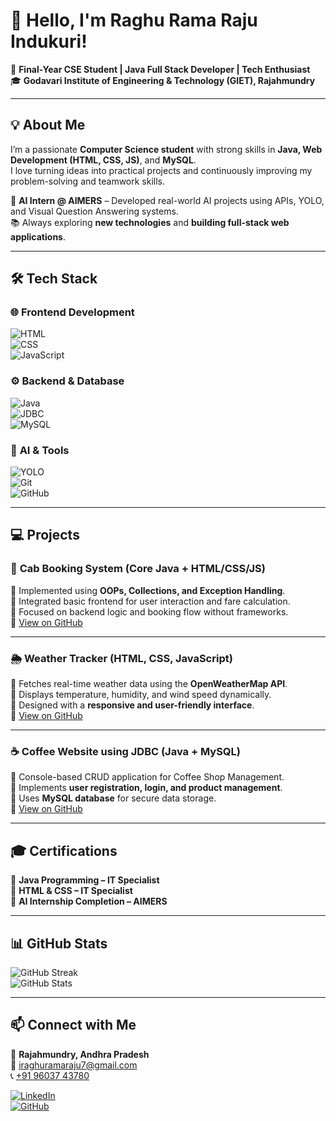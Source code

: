 # 👋 Hello, I'm **Raghu Rama Raju Indukuri!**  

🚀 **Final-Year CSE Student | Java Full Stack Developer | Tech Enthusiast**  
🎓 **Godavari Institute of Engineering & Technology (GIET), Rajahmundry**  

---

## 💡 About Me  

I’m a passionate **Computer Science student** with strong skills in **Java, Web Development (HTML, CSS, JS)**, and **MySQL**.  
I love turning ideas into practical projects and continuously improving my problem-solving and teamwork skills.  

💼 **AI Intern @ AIMERS** – Developed real-world AI projects using APIs, YOLO, and Visual Question Answering systems.  
📚 Always exploring **new technologies** and **building full-stack web applications**.  

---

## 🛠 Tech Stack  

### 🌐 **Frontend Development**  
![HTML](https://img.shields.io/badge/HTML5-E34F26?style=for-the-badge&logo=html5&logoColor=white)  
![CSS](https://img.shields.io/badge/CSS3-1572B6?style=for-the-badge&logo=css3&logoColor=white)  
![JavaScript](https://img.shields.io/badge/JavaScript-F7DF1E?style=for-the-badge&logo=javascript&logoColor=black)  

### ⚙️ **Backend & Database**  
![Java](https://img.shields.io/badge/Java-ED8B00?style=for-the-badge&logo=openjdk&logoColor=white)  
![JDBC](https://img.shields.io/badge/JDBC-007396?style=for-the-badge&logo=java&logoColor=white)  
![MySQL](https://img.shields.io/badge/MySQL-4479A1?style=for-the-badge&logo=mysql&logoColor=white)  

### 🧠 **AI & Tools**  
![YOLO](https://img.shields.io/badge/YOLO-00FFFF?style=for-the-badge&logo=ai&logoColor=black)  
![Git](https://img.shields.io/badge/Git-F05033?style=for-the-badge&logo=git&logoColor=white)  
![GitHub](https://img.shields.io/badge/GitHub-181717?style=for-the-badge&logo=github&logoColor=white)  

---

## 💻 Projects  

### 🚕 **Cab Booking System (Core Java + HTML/CSS/JS)**  
🔹 Implemented using **OOPs, Collections, and Exception Handling**.  
🔹 Integrated basic frontend for user interaction and fare calculation.  
🔹 Focused on backend logic and booking flow without frameworks.  
📎 [View on GitHub](https://github.com/RaghuRamaRaju7/Cab-Booking-System)  

---

### 🌦️ **Weather Tracker (HTML, CSS, JavaScript)**  
🔹 Fetches real-time weather data using the **OpenWeatherMap API**.  
🔹 Displays temperature, humidity, and wind speed dynamically.  
🔹 Designed with a **responsive and user-friendly interface**.  
📎 [View on GitHub](https://github.com/RaghuRamaRaju7/weatherTracker-solo-project-)  

---

### ☕ **Coffee Website using JDBC (Java + MySQL)**  
🔹 Console-based CRUD application for Coffee Shop Management.  
🔹 Implements **user registration, login, and product management**.  
🔹 Uses **MySQL database** for secure data storage.  
📎 [View on GitHub](https://github.com/RaghuRamaRaju7/Coffee-Website-JDBC)  

---

## 🎓 Certifications  

🏅 **Java Programming – IT Specialist**  
🏅 **HTML & CSS – IT Specialist**  
🏅 **AI Internship Completion – AIMERS**  

---

## 📊 GitHub Stats  

![GitHub Streak](https://github-readme-streak-stats.herokuapp.com/?user=RaghuRamaRaju7&theme=dark)  
![GitHub Stats](https://github-readme-stats.vercel.app/api?username=RaghuRamaRaju7&show_icons=true&theme=dark)  

---

## 📫 Connect with Me  

📍 **Rajahmundry, Andhra Pradesh**  
📧 [iraghuramaraju7@gmail.com](mailto:iraghuramaraju7@gmail.com)  
📞 [+91 96037 43780](tel:+919603743780)  

[![LinkedIn](https://img.shields.io/badge/LinkedIn-Profile-blue?style=for-the-badge&logo=linkedin)](https://linkedin.com/in/raghu-rama-raju-indukuri-14b1ab2b2)  
[![GitHub](https://img.shields.io/badge/GitHub-Profile-black?style=for-the-badge&logo=github)](https://github.com/RaghuRamaRaju7)  
